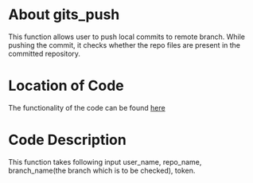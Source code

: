# About gits_push

This function allows user to push local commits to remote branch. While pushing the commit, it checks whether the repo files are present in the committed repository.

# Location of Code

The functionality of the code can be found [here](https://github.com/psvkaushik/Group50_Proj2/blob/main/src/gits_push.py)

# Code Description

This function takes following input user_name, repo_name, branch_name(the branch which is to be checked), token.
